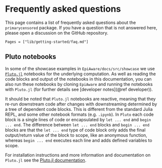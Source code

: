 # Frequently asked questions

This page contains a list of frequently asked questions about the `primarycensored` package. If you have a question that is not answered here, please open a discussion on the GitHub repository.

```@contents
Pages = ["lib/getting-started/faq.md"]
```

## Pluto notebooks

In some of the showcase examples in `EpiAware/docs/src/showcase` we use [`Pluto.jl`](https://plutojl.org/) notebooks for the underlying computation. As well as reading the code blocks and output of the notebooks in this documentation, you can also run these notebooks by cloning `EpiAware` and running the notebooks with `Pluto.jl` (for further details see [developer notes](@ref developer)).

It should be noted that `Pluto.jl` notebooks are reactive, meaning that they re-run downstream code after changes with downstreaming determined by a tree of dependent code blocks. This is different from the standard Julia REPL, and some other notebook formats (e.g. `.ipynb`). In `Pluto` each code block is a single lines of code or encapsulated by `let ... end` and `begin ... end`. The difference between `let ... end` blocks and `begin ... end` blocks are that the `let ... end` type of code block only adds the final output/return value of the block to scope, like an anonymous function, whereas `begin ... end` executes each line and adds defined variables to scope.

For installation instructions and more information and documentation on `Pluto.jl` see the [Pluto.jl documentation](https://plutojl.org/).
